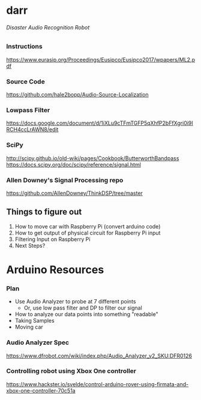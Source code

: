 # darr
###### Disaster Audio Recognition Robot

### Instructions
https://www.eurasip.org/Proceedings/Eusipco/Eusipco2017/wpapers/ML2.pdf

### Source Code
https://github.com/hale2bopp/Audio-Source-Localization

### Lowpass Filter 
https://docs.google.com/document/d/1iXLu9cTFmTGFP5qXhfP2bFfXgri0i9IRCH4ccLrAWN8/edit

### SciPy
http://scipy.github.io/old-wiki/pages/Cookbook/ButterworthBandpass
https://docs.scipy.org/doc/scipy/reference/signal.html

### Allen Downey's Signal Processing repo
https://github.com/AllenDowney/ThinkDSP/tree/master

## Things to figure out
1. How to move car with Raspberry Pi (convert arduino code)
2. How to get output of physical circuit for Raspberry Pi input
3. Filtering Input on Raspberry Pi
4. Next Steps?



# Arduino Resources
### Plan 
- Use Audio Analyzer to probe at 7 different points
  - Or, use low pass filter and DP to filter our signal
- How to analyze our data points into something "readable"
- Taking Samples
- Moving car

### Audio Analyzer Spec
https://www.dfrobot.com/wiki/index.php/Audio_Analyzer_v2_SKU:DFR0126

### Controlling robot using Xbox One controller
https://www.hackster.io/svelde/control-arduino-rover-using-firmata-and-xbox-one-controller-70c51a
